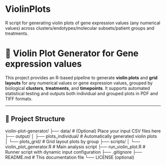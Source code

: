 # ViolinPlots
R script for generating violin plots of gene expression values (any numerical values) across clusters/endotypes/molecular subsets/patient groups and treatments.

# 🎻 Violin Plot Generator for Gene expression values

This project provides an R-based pipeline to generate **violin plots** and **grid layouts** for any numerical values or gene expression values, grouped by biological **clusters**, **treatments**, and **timepoints**. It supports automated statistical testing and outputs both individual and grouped plots in PDF and TIFF formats.

---

## 📂 Project Structure
violin-plot-generator/
├── data/ # (Optional) Place your input CSV files here
├── output/
│ ├── plots_individual/ # Automatically generated violin plots
│ └── plots_grid/ # Grid layout plots by group
├── scripts/
│ └── violin_plot_generator.R # Main analysis script
├── run_violin_plot.R # Runner script with dynamic input configuration
├── .gitignore
├── README.md # This documentation file
└── LICENSE (optional)

